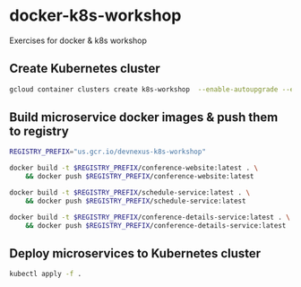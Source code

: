 # docker-k8s-workshop
Exercises for docker &amp; k8s workshop

## Create Kubernetes cluster

```bash
gcloud container clusters create k8s-workshop  --enable-autoupgrade --enable-autoscaling --min-nodes=3 --max-nodes=10 --num-nodes=5 --zone=us-east1-b
```

## Build microservice docker images & push them to registry 

```bash
REGISTRY_PREFIX="us.gcr.io/devnexus-k8s-workshop"
```

```bash
docker build -t $REGISTRY_PREFIX/conference-website:latest . \
    && docker push $REGISTRY_PREFIX/conference-website:latest
```

```bash
docker build -t $REGISTRY_PREFIX/schedule-service:latest . \
    && docker push $REGISTRY_PREFIX/schedule-service:latest
```

```bash
docker build -t $REGISTRY_PREFIX/conference-details-service:latest . \
    && docker push $REGISTRY_PREFIX/conference-details-service:latest
```

## Deploy microservices to Kubernetes cluster

```bash
kubectl apply -f . 
```
